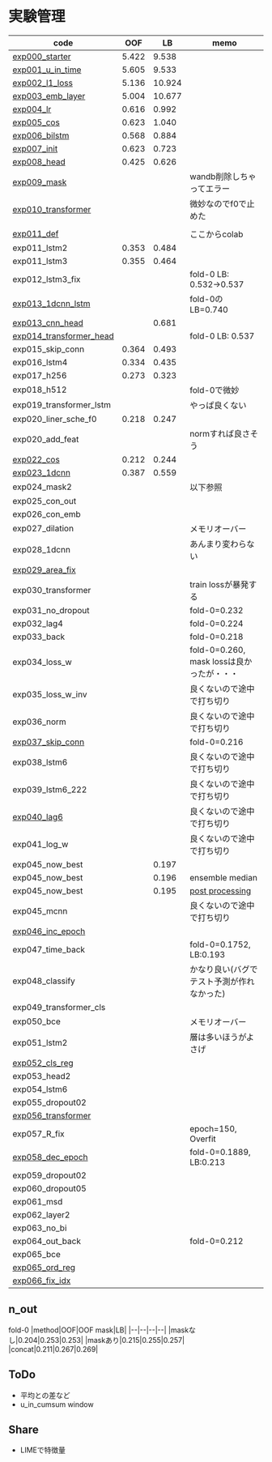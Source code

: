 # 実験管理

|code|OOF|LB|memo|
|--|--|--|--|
|[exp000_starter]|5.422|9.538||
|[exp001_u_in_time]|5.605|9.533||
|[exp002_l1_loss]|5.136|10.924||
|[exp003_emb_layer]|5.004|10.677||
|[exp004_lr]|0.616|0.992||
|[exp005_cos]|0.623|1.040||
|[exp006_bilstm]|0.568|0.884||
|[exp007_init]|0.623|0.723||
|[exp008_head]|0.425|0.626||
|[exp009_mask]|||wandb削除しちゃってエラー|
|[exp010_transformer]|||微妙なのでf0で止めた|
|||||
|[exp011_def]|||ここからcolab|
|exp011_lstm2|0.353|0.484||
|exp011_lstm3|0.355|0.464||
|exp012_lstm3_fix|||fold-0 LB: 0.532→0.537|
|[exp013_1dcnn_lstm]|||fold-0のLB=0.740|
|[exp013_cnn_head]||0.681||
|[exp014_transformer_head]|||fold-0 LB: 0.537|
|exp015_skip_conn|0.364|0.493||
|exp016_lstm4|0.334|0.435||
|exp017_h256|0.273|0.323||
|exp018_h512|||fold-0で微妙|
|exp019_transformer_lstm|||やっぱ良くない|
|exp020_liner_sche_f0|0.218|0.247||
|exp020_add_feat|||normすれば良さそう|
|[exp022_cos]|0.212|0.244||
|[exp023_1dcnn]|0.387|0.559||
|exp024_mask2|||以下参照|
|exp025_con_out||||
|exp026_con_emb||||
|exp027_dilation|||メモリオーバー|
|exp028_1dcnn|||あんまり変わらない|
|[exp029_area_fix]||||
|exp030_transformer|||train lossが暴発する|
|exp031_no_dropout|||fold-0=0.232|
|exp032_lag4|||fold-0=0.224|
|exp033_back|||fold-0=0.218|
|exp034_loss_w|||fold-0=0.260, mask lossは良かったが・・・|
|exp035_loss_w_inv|||良くないので途中で打ち切り|
|exp036_norm|||良くないので途中で打ち切り|
|[exp037_skip_conn]|||fold-0=0.216|
|exp038_lstm6|||良くないので途中で打ち切り|
|exp039_lstm6_222|||良くないので途中で打ち切り|
|[exp040_lag6]|||良くないので途中で打ち切り|
|exp041_log_w|||良くないので途中で打ち切り|
|exp045_now_best||0.197||
|exp045_now_best||0.196|ensemble median|
|exp045_now_best||0.195|[post processing](https://www.kaggle.com/snnclsr/a-dummy-approach-to-improve-your-score-postprocess)|
|exp045_mcnn|||良くないので途中で打ち切り|
|[exp046_inc_epoch]||||
|exp047_time_back|||fold-0=0.1752, LB:0.193|
|exp048_classify|||かなり良い(バグでテスト予測が作れなかった)|
|exp049_transformer_cls||||
|exp050_bce|||メモリオーバー|
|exp051_lstm2|||層は多いほうがよさげ|
|[exp052_cls_reg]||||
|exp053_head2||||
|exp054_lstm6||||
|exp055_dropout02||||
|[exp056_transformer]||||
|exp057_R_fix|||epoch=150, Overfit|
|[exp058_dec_epoch]|||fold-0=0.1889, LB:0.213|
|exp059_dropout02||||
|exp060_dropout05||||
|exp061_msd||||
|exp062_layer2||||
|exp063_no_bi||||
|exp064_out_back|||fold-0=0.212|
|exp065_bce||||
|[exp065_ord_reg]||||
|[exp066_fix_idx]||||

[exp000_starter]:https://www.kaggle.com/takamichitoda/ventilator-lstm-starter?scriptVersionId=75438952
[exp001_u_in_time]:https://www.kaggle.com/takamichitoda/ventilator-lstm-starter?scriptVersionId=75511345
[exp002_l1_loss]:https://www.kaggle.com/takamichitoda/ventilator-lstm-starter?scriptVersionId=75523088
[exp003_emb_layer]:https://www.kaggle.com/takamichitoda/ventilator-lstm-starter?scriptVersionId=75531233
[exp004_lr]:https://www.kaggle.com/takamichitoda/ventilator-lstm-starter?scriptVersionId=75576040
[exp005_cos]:https://www.kaggle.com/takamichitoda/ventilator-lstm-starter?scriptVersionId=75581766
[exp006_bilstm]:https://www.kaggle.com/takamichitoda/ventilator-lstm-starter?scriptVersionId=75668583
[exp007_init]:https://www.kaggle.com/takamichitoda/ventilator-lstm-starter?scriptVersionId=75668583
[exp008_head]:https://www.kaggle.com/takamichitoda/ventilator-lstm-starter/script?scriptVersionId=75744079
[exp009_mask]:https://www.kaggle.com/takamichitoda/ventilator-lstm-starter?scriptVersionId=75759098
[exp010_transformer]:https://www.kaggle.com/takamichitoda/ventilator-transformer-starter?scriptVersionId=75829880
[exp011_def]:https://github.com/trtd56/VentilatorPressurePrediction/blob/016f42ac7a5890f18407d6a42a04cd66b8555e49/src/ventilatorlstm.py
[exp013_1dcnn_lstm]:https://www.kaggle.com/takamichitoda/ventilator-1dcnn-lstm?scriptVersionId=75942298
[exp013_cnn_head]:https://www.kaggle.com/takamichitoda/ventilator-1dcnn-lstm?scriptVersionId=75945718
[exp014_transformer_head]:https://github.com/trtd56/VentilatorPressurePrediction/blob/b91c64ededd01c53453c5fa1b32321019f624496/src/ventilatorlstm.py
[exp022_cos]:https://github.com/trtd56/VentilatorPressurePrediction/blob/565e0de4231d86b7af88a349e3ec03c1abc379c4/src/ventilatorlstm.py
[exp023_1dcnn]:https://www.kaggle.com/takamichitoda/ventilator-1dcnn-lstm?scriptVersionId=76092602
[exp029_area_fix]:https://github.com/trtd56/VentilatorPressurePrediction/blob/0ad30e01f53bf0953537bded82ce2c47737efded/src/ventilatorlstm.py
[exp037_skip_conn]:https://github.com/trtd56/VentilatorPressurePrediction/blob/5c73c924d776b79e6be5c5af574adf9ea4919ea4/src/ventilatorlstm.py
[exp040_lag6]:https://github.com/trtd56/VentilatorPressurePrediction/blob/b3093318367dbc89484cdf157484b2b5876ab87c/src/ventilatorlstm.py
[exp046_inc_epoch]:https://github.com/trtd56/VentilatorPressurePrediction/tree/30d3d15444573bc502a4bc1790fe26a31754a751
[exp052_cls_reg]:https://github.com/trtd56/VentilatorPressurePrediction/blob/0e8a14fe1b7e7807848d99e293960d022feb5e21/src/ventilatorlstm.py
[exp056_transformer]:https://www.kaggle.com/takamichitoda/ventilator-train-transformer-cls?scriptVersionId=76384697
[exp058_dec_epoch]:https://github.com/trtd56/VentilatorPressurePrediction/blob/0ff8e0d8578be727229ddc433c5c13d22d0a2642/src/ventilatorlstm.py
[exp065_ord_reg]:https://github.com/trtd56/VentilatorPressurePrediction/blob/a9061790c16d84673ab921658f3a1ab49da80c2e/src/ventilatorlstm.py
[exp066_fix_idx]:xxx

## n_out
fold-0
|method|OOF|OOF mask|LB|
|--|--|--|--|
|maskなし|0.204|0.253|0.253|
|maskあり|0.215|0.255|0.257|
|concat|0.211|0.267|0.269|

## ToDo
- 平均との差など
- u_in_cumsum window

## Share
- LIMEで特徴量
